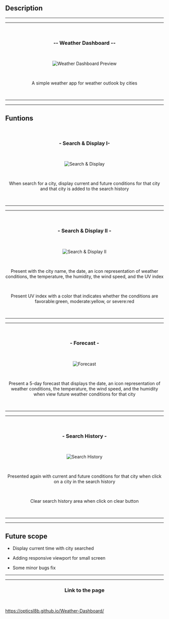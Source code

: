 ## Description

<hr>
<hr>

<br>
<h3 align="center">--  Weather Dashboard --</h3>
<br>

<p align="center">
<img src="https://i.imgur.com/KRO8Qlc.png" title="source: imgur.com" alt="Weather Dashboard Preview"/>
</p>

<br>
<p align="center">
A simple weather app for weather outlook by cities</p>
<br>

<hr>
<hr>

<h2>Funtions</h2>
<br>

<h3 align="center">- Search & Display I-</h3>
<br>

<p align="center">
<img src="https://i.imgur.com/m0TksFd.gif" title="source: imgur.com" alt="Search & Display"/>
</p>
<br>
<p align="center">
When search for a city, display current and future conditions for that city and that city is added to the search history</p>
<br>

<hr>
<hr>

<br>
<h3 align="center">- Search & Display II -</h3>
<br>

<p align="center">
<img src="https://i.imgur.com/hj49YHP.gif" title="source: imgur.com" alt="Search & Display II"/>
</p>
<br>
<p align="center">
Present with the city name, the date, an icon representation of weather conditions, the temperature, the humidity, the wind speed, and the UV index </p>
<br>
<p align="center">
Present UV index with a color that indicates whether the conditions are favorable:green, moderate:yellow, or severe:red</p>
<br>
<hr>
<hr>

<br>
<h3 align="center">- Forecast -</h3>
<br>
<p align="center">
<img src="https://i.imgur.com/UjtWDP1.gif" title="source: imgur.com" alt="Forecast"/>
</p>
<br>
<p align="center">
Present a 5-day forecast that displays the date, an icon representation of weather conditions, the temperature, the wind speed, and the humidity when view future weather conditions for that city</p>
<br>

<hr>
<hr>

<br>
<h3 align="center">- Search History -</h3>
<br>
<p align="center">
<img src="https://i.imgur.com/GnFxGpA.gif" title="source: imgur.com" alt="Search History"/>
</p>
<br>

<p align="center">Presented again with current and future conditions for that city when click on a city in the search history </p>
<br>

<p align="center">Clear search history area when click on clear button</p>
<br>

<hr>
<hr>

<h2>Future scope</h2>

- Display current time with city searched

- Adding responsive viewport for small screen

- Some minor bugs fix

<hr>
<hr>

<h3 align="center">Link to the page</h3>
<br>

https://opticsl8b.github.io/Weather-Dashboard/

